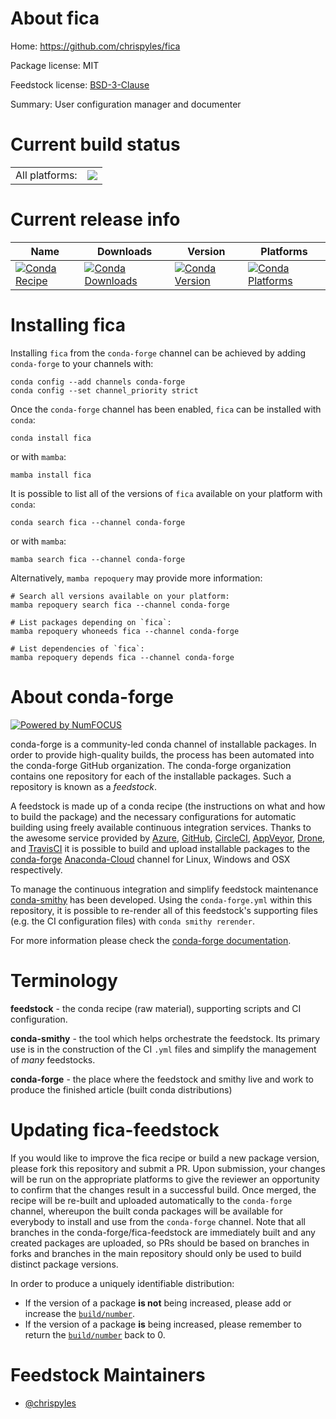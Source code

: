About fica
==========

Home: https://github.com/chrispyles/fica

Package license: MIT

Feedstock license: [BSD-3-Clause](https://github.com/conda-forge/fica-feedstock/blob/main/LICENSE.txt)

Summary: User configuration manager and documenter

Current build status
====================


<table><tr><td>All platforms:</td>
    <td>
      <a href="https://dev.azure.com/conda-forge/feedstock-builds/_build/latest?definitionId=17830&branchName=main">
        <img src="https://dev.azure.com/conda-forge/feedstock-builds/_apis/build/status/fica-feedstock?branchName=main">
      </a>
    </td>
  </tr>
</table>

Current release info
====================

| Name | Downloads | Version | Platforms |
| --- | --- | --- | --- |
| [![Conda Recipe](https://img.shields.io/badge/recipe-fica-green.svg)](https://anaconda.org/conda-forge/fica) | [![Conda Downloads](https://img.shields.io/conda/dn/conda-forge/fica.svg)](https://anaconda.org/conda-forge/fica) | [![Conda Version](https://img.shields.io/conda/vn/conda-forge/fica.svg)](https://anaconda.org/conda-forge/fica) | [![Conda Platforms](https://img.shields.io/conda/pn/conda-forge/fica.svg)](https://anaconda.org/conda-forge/fica) |

Installing fica
===============

Installing `fica` from the `conda-forge` channel can be achieved by adding `conda-forge` to your channels with:

```
conda config --add channels conda-forge
conda config --set channel_priority strict
```

Once the `conda-forge` channel has been enabled, `fica` can be installed with `conda`:

```
conda install fica
```

or with `mamba`:

```
mamba install fica
```

It is possible to list all of the versions of `fica` available on your platform with `conda`:

```
conda search fica --channel conda-forge
```

or with `mamba`:

```
mamba search fica --channel conda-forge
```

Alternatively, `mamba repoquery` may provide more information:

```
# Search all versions available on your platform:
mamba repoquery search fica --channel conda-forge

# List packages depending on `fica`:
mamba repoquery whoneeds fica --channel conda-forge

# List dependencies of `fica`:
mamba repoquery depends fica --channel conda-forge
```


About conda-forge
=================

[![Powered by
NumFOCUS](https://img.shields.io/badge/powered%20by-NumFOCUS-orange.svg?style=flat&colorA=E1523D&colorB=007D8A)](https://numfocus.org)

conda-forge is a community-led conda channel of installable packages.
In order to provide high-quality builds, the process has been automated into the
conda-forge GitHub organization. The conda-forge organization contains one repository
for each of the installable packages. Such a repository is known as a *feedstock*.

A feedstock is made up of a conda recipe (the instructions on what and how to build
the package) and the necessary configurations for automatic building using freely
available continuous integration services. Thanks to the awesome service provided by
[Azure](https://azure.microsoft.com/en-us/services/devops/), [GitHub](https://github.com/),
[CircleCI](https://circleci.com/), [AppVeyor](https://www.appveyor.com/),
[Drone](https://cloud.drone.io/welcome), and [TravisCI](https://travis-ci.com/)
it is possible to build and upload installable packages to the
[conda-forge](https://anaconda.org/conda-forge) [Anaconda-Cloud](https://anaconda.org/)
channel for Linux, Windows and OSX respectively.

To manage the continuous integration and simplify feedstock maintenance
[conda-smithy](https://github.com/conda-forge/conda-smithy) has been developed.
Using the ``conda-forge.yml`` within this repository, it is possible to re-render all of
this feedstock's supporting files (e.g. the CI configuration files) with ``conda smithy rerender``.

For more information please check the [conda-forge documentation](https://conda-forge.org/docs/).

Terminology
===========

**feedstock** - the conda recipe (raw material), supporting scripts and CI configuration.

**conda-smithy** - the tool which helps orchestrate the feedstock.
                   Its primary use is in the construction of the CI ``.yml`` files
                   and simplify the management of *many* feedstocks.

**conda-forge** - the place where the feedstock and smithy live and work to
                  produce the finished article (built conda distributions)


Updating fica-feedstock
=======================

If you would like to improve the fica recipe or build a new
package version, please fork this repository and submit a PR. Upon submission,
your changes will be run on the appropriate platforms to give the reviewer an
opportunity to confirm that the changes result in a successful build. Once
merged, the recipe will be re-built and uploaded automatically to the
`conda-forge` channel, whereupon the built conda packages will be available for
everybody to install and use from the `conda-forge` channel.
Note that all branches in the conda-forge/fica-feedstock are
immediately built and any created packages are uploaded, so PRs should be based
on branches in forks and branches in the main repository should only be used to
build distinct package versions.

In order to produce a uniquely identifiable distribution:
 * If the version of a package **is not** being increased, please add or increase
   the [``build/number``](https://docs.conda.io/projects/conda-build/en/latest/resources/define-metadata.html#build-number-and-string).
 * If the version of a package **is** being increased, please remember to return
   the [``build/number``](https://docs.conda.io/projects/conda-build/en/latest/resources/define-metadata.html#build-number-and-string)
   back to 0.

Feedstock Maintainers
=====================

* [@chrispyles](https://github.com/chrispyles/)

